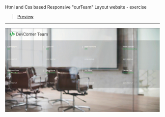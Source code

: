 Html and Css based Responsive "ourTeam" Layout website - exercise
> [Preview](https://r4nd3l.github.io/OurTeam/)
---

![OurTeam](https://github.com/r4nd3l/OurTeam/blob/master/img/sample.gif)
